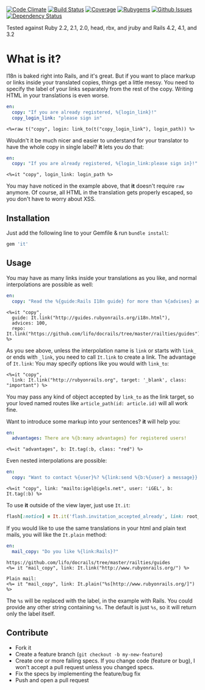 [![Code Climate](http://img.shields.io/codeclimate/github/iGEL/it.svg?style=flat)](https://codeclimate.com/github/iGEL/it)
[![Build Status](http://img.shields.io/travis/iGEL/it/master.svg?style=flat)](https://travis-ci.org/iGEL/it)
[![Coverage](http://img.shields.io/coveralls/iGEL/it/master.svg?style=flat)](https://coveralls.io/r/iGEL/it)
[![Rubygems](http://img.shields.io/gem/v/it.svg?style=flat)](http://rubygems.org/gems/it)
[![Github Issues](http://img.shields.io/github/issues/iGEL/it.svg?style=flat)](https://travis-ci.org/iGEL/it)
[![Dependency Status](http://img.shields.io/gemnasium/iGEL/it.svg?style=flat)](https://gemnasium.com/iGEL/it)

Tested against Ruby 2.2, 2.1, 2.0, head, rbx, and jruby and Rails 4.2, 4.1, and 3.2

What is **it**?
=============

I18n is baked right into Rails, and it's great. But if you want to place markup or links inside your translated copies, things get a little messy. You need to specify the label of your links separately from the rest of the copy. Writing HTML in your translations is even worse.

```yaml
en:
  copy: "If you are already registered, %{login_link}!"
  copy_login_link: "please sign in"
```

```erb
<%=raw t("copy", login: link_to(t("copy_login_link"), login_path)) %>
```

Wouldn't it be much nicer and easier to understand for your translator to have the whole copy in single label? **it** lets you do that:

```yaml
en:
  copy: "If you are already registered, %{login_link:please sign in}!"
```

```erb
<%=it "copy", login_link: login_path %>
```

You may have noticed in the example above, that **it** doesn't require `raw` anymore. Of course, all HTML in the translation gets properly escaped, so you don't have to worry about XSS.

Installation
------------

Just add the following line to your Gemfile & run `bundle install`:

```ruby
gem 'it'
```

Usage
-----

You may have as many links inside your translations as you like, and normal interpolations are possible as well:

```yaml
en:
  copy: "Read the %{guide:Rails I18n guide} for more than %{advises} advises. Fork it at {repo:github}."
```

```erb
<%=it "copy",
  guide: It.link("http://guides.rubyonrails.org/i18n.html"),
  advices: 100,
  repo: It.link("https://github.com/lifo/docrails/tree/master/railties/guides") %>
```

As you see above, unless the interpolation name is `link` or starts with `link_` or ends with `_link`, you need to call `It.link` to create a link. The advantage of `It.link`: You may specify options like you would with `link_to`:

```erb
<%=it "copy",
  link: It.link("http://rubyonrails.org", target: '_blank', class: "important") %>
```

You may pass any kind of object accepted by `link_to` as the link target, so your loved named routes like `article_path(id: article.id)` will all work fine.

Want to introduce some markup into your sentences? **it** will help you:

```yaml
en:
  advantages: There are %{b:many advantages} for registered users!
```

```erb
<%=it "advantages", b: It.tag(:b, class: "red") %>
```

Even nested interpolations are possible:

```yaml
en:
  copy: "Want to contact %{user}%? %{link:send %{b:%{user} a message}}!"
```

```erb
<%=it "copy", link: "mailto:igel@igels.net", user: 'iGEL', b: It.tag(:b) %>
```

To use **it** outside of the view layer, just use `It.it`:

```ruby
flash[:notice] = It.it('flash.invitation_accepted_already', link: root_path)
```

If you would like to use the same translations in your html and plain text mails, you will like the `It.plain` method:
```yaml
en:
  mail_copy: "Do you like %{link:Rails}?"
```

```erb
https://github.com/lifo/docrails/tree/master/railties/guides
<%= it "mail_copy", link: It.link("http://www.rubyonrails.org/") %>

Plain mail:
<%= it "mail_copy", link: It.plain("%s[http://www.rubyonrails.org/]") %>
```

The `%s` will be replaced with the label, in the example with Rails. You could provide any other string containing `%s`. The default is just `%s`, so it will return only the label itself.

Contribute
----------

* Fork it
* Create a feature branch (`git checkout -b my-new-feature`)
* Create one or more failing specs. If you change code (feature or bug), I won't accept a pull request unless you changed specs.
* Fix the specs by implementing the feature/bug fix
* Push and open a pull request
